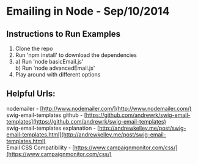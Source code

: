 Emailing in Node - Sep/10/2014
============================

Instructions to Run Examples
----------------------------
1. Clone the repo  
2. Run 'npm install' to download the dependencies  
3. a) Run 'node basicEmail.js'  
   b) Run 'node advancedEmail.js'  
4. Play around with different options   


Helpful Urls:
------------
nodemailer - [http://www.nodemailer.com/](http://www.nodemailer.com/)  
swig-email-templates github - [https://github.com/andrewrk/swig-email-templates](https://github.com/andrewrk/swig-email-templates)  
swig-email-templates explanation - [http://andrewkelley.me/post/swig-email-templates.html](http://andrewkelley.me/post/swig-email-templates.html)  
Email CSS Compatibility - [https://www.campaignmonitor.com/css/](https://www.campaignmonitor.com/css/)  

